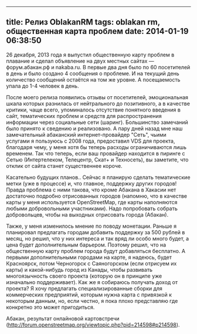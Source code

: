 ---
title: Релиз OblakanRM
tags: oblakan rm, общественная карта проблем
date: 2014-01-19 06:38:50
-------------------------

26 декабря, 2013 года я выпустил общественную карту проблем в плавание и сделал объявление на двух местных сайтах — форум.абакан.рф и nakaba.ru. В первые два дня было по 60 посетителей в день и было создано 4 сообщения о проблеме. И на текущий день количество сообщений остаётся на том же уровне. А посещаемость упала до 1-4 человек в день.

После моего релиза появились отзывы от посетителей, эмоциональная шкала которых разнилась от нейтрального до позитивного, а в качестве критики, чаще всего, упоминалось отсутствие понятного введения в сайт, тематических проблем и средств для распространения информации через социальные сети (шаринг). Большинство замечаний было принято к сведению и реализовано. А пару дней назад мне наш замечательный абаканский интернет-провайдер "Сеть", чьими услугами я пользуюсь с 2008 года, предоставил VDS для проекта, благодаря чему, у меня хотя бы теперь расходы ограничиваются лишь временем. Так что теперь, если ваш провайдер находится в пиринге с Сетью (Интертелеком, Телецентр, Скат+ и Техносеть), вы заметите, что отклик от сайта станет существеннее короче.

Касательно будущих планов.. Сейчас я планирую сделать тематические метки (уже в процессе) и, что главное, поддержку других городов! Правда проблема с ними такова, что кроме Абакана в Хакасии нет достаточно подробно отрисованных городов (напомню, что в качестве карты у меня используется OpenStreetMap, где карты наполняются любыми добровольными участниками). Надо попробовать собрать добровольцев, чтобы на выходных отрисовать города (Абакан).

Также, у меня изменилось мнение по поводу монетации. Раньше я планировал предлагать городам добавить поддержку за 500 рублей в месяц, но решил, что у них интереса и так вряд ли особо много будет, а цена будет дополнительным барьером. Поэтому решил, что на общественную карту проблем города будут добавляться бесплатно. А первыми дополнительными городами на карте, я надеюсь, будет Красноярск, потом Черногорск с Саяногорском (если отрисуем их карты) и какой-нибудь город из Канады, чтобы развивать многоязычность своего проекта (которую он в принципе уже изначально поддерживает). Как же я собираюсь получать доход от проекта? Я хочу предлагать специализированные сборки для коммерческих предприятий, которым нужна карта с привязкой к некоторым данным, но, если честно, я пока плохо представляю где конкретно это может пригодиться.

Абакан, результат онлайновой картовстречи (http://forum.openstreetmap.org/viewtopic.php?pid=214598#p214598).